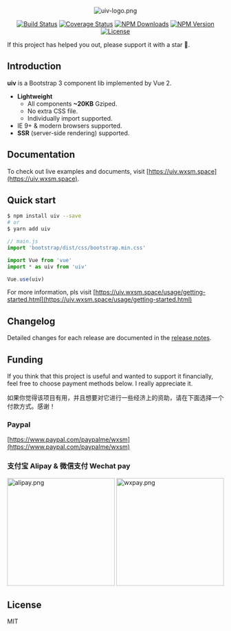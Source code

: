 <p align="center">
<img src="https://user-images.githubusercontent.com/5960988/87894627-d6af0480-ca75-11ea-831f-f24d2719c622.png" alt="uiv-logo.png">
</p>

<p align="center">
<a href="https://github.com/uiv-lib/uiv"><img src="https://github.com/uiv-lib/uiv/workflows/CI/badge.svg" alt="Build Status"></a>
<a href="https://coveralls.io/github/uiv-lib/uiv?branch=dev"> <img src="https://coveralls.io/repos/github/uiv-lib/uiv/badge.svg?branch=dev" alt="Coverage Status"></a>
<a href="https://www.npmjs.com/package/uiv"><img src="https://img.shields.io/npm/dm/uiv.svg" alt="NPM Downloads"></a>
<a href="https://www.npmjs.com/package/uiv"><img src="https://img.shields.io/npm/v/uiv.svg" alt="NPM Version"></a>
<a href="https://github.com/uiv-lib/uiv"><img src="https://img.shields.io/github/license/uiv-lib/uiv.svg" alt="License"></a>
</p>


If this project has helped you out, please support it with a star :star2:.

## Introduction

**uiv** is a Bootstrap 3 component lib implemented by Vue 2.

* **Lightweight**
  * All components **~20KB** Gziped.
  * No extra CSS file.
  * Individually import supported.
* IE 9+ & modern browsers supported.
* **SSR** (server-side rendering) supported.

## Documentation

To check out live examples and documents, visit [https://uiv.wxsm.space](https://uiv.wxsm.space).

## Quick start

```bash
$ npm install uiv --save
# or
$ yarn add uiv
```

```javascript
// main.js
import 'bootstrap/dist/css/bootstrap.min.css'

import Vue from 'vue'
import * as uiv from 'uiv'

Vue.use(uiv)
```

For more information, pls visit [https://uiv.wxsm.space/usage/getting-started.html](https://uiv.wxsm.space/usage/getting-started.html)

## Changelog

Detailed changes for each release are documented in the [release notes](https://github.com/uiv-lib/uiv/releases).

## Funding

If you think that this project is useful and wanted to support it financially, feel free to choose payment methods below. I really appreciate it.

如果你觉得该项目有用，并且想要对它进行一些经济上的资助，请在下面选择一个付款方式。感谢！

### Paypal

[https://www.paypal.com/paypalme/wxsm](https://www.paypal.com/paypalme/wxsm)

### 支付宝 Alipay & 微信支付 Wechat pay

<p>
<img width="250" src="https://user-images.githubusercontent.com/5960988/95557842-f556e300-0a47-11eb-99e8-4378cc058176.png" alt="alipay.png">
<img width="250" src="https://user-images.githubusercontent.com/5960988/95557874-00117800-0a48-11eb-9276-96f89c037762.png" alt="wxpay.png">
</p>

## License

MIT

